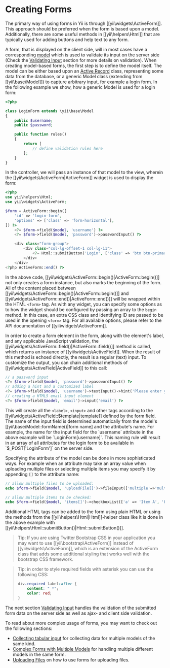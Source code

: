 Creating Forms
==============

The primary way of using forms in Yii is through [[yii\widgets\ActiveForm]]. This approach should be preferred when
the form is based upon a model. Additionally, there are some useful methods in [[yii\helpers\Html]] that are typically
used for adding buttons and help text to any form.

A form, that is displayed on the client side, will in most cases have a corresponding [model](structure-models.md) which is used
to validate its input on the server side (Check the [Validating Input](input-validation.md) section for more details on validation).
When creating model-based forms, the first step is to define the model itself. The model can be either based upon
an [Active Record](db-active-record.md) class, representing some data from the database, or a generic Model class
(extending from [[yii\base\Model]]) to capture arbitrary input, for example a login form.
In the following example we show, how a generic Model is used for a login form:

```php
<?php

class LoginForm extends \yii\base\Model
{
    public $username;
    public $password;

    public function rules()
    {
        return [
            // define validation rules here
        ];
    }
}
```

In the controller, we will pass an instance of that model to the view, wherein the [[yii\widgets\ActiveForm|ActiveForm]]
widget is used to display the form:

```php
<?php
use yii\helpers\Html;
use yii\widgets\ActiveForm;

$form = ActiveForm::begin([
    'id' => 'login-form',
    'options' => ['class' => 'form-horizontal'],
]) ?>
    <?= $form->field($model, 'username') ?>
    <?= $form->field($model, 'password')->passwordInput() ?>

    <div class="form-group">
        <div class="col-lg-offset-1 col-lg-11">
            <?= Html::submitButton('Login', ['class' => 'btn btn-primary']) ?>
        </div>
    </div>
<?php ActiveForm::end() ?>
```

In the above code, [[yii\widgets\ActiveForm::begin()|ActiveForm::begin()]] not only creates a form instance, but also marks the beginning of the form.
All of the content placed between [[yii\widgets\ActiveForm::begin()|ActiveForm::begin()]] and
[[yii\widgets\ActiveForm::end()|ActiveForm::end()]] will be wrapped within the HTML `<form>` tag.
As with any widget, you can specify some options as to how the widget should be configured by passing an array to
the `begin` method. In this case, an extra CSS class and identifying ID are passed to be used in the opening `<form>` tag.
For all available options, please refer to the API documentation of [[yii\widgets\ActiveForm]].

In order to create a form element in the form, along with the element's label, and any applicable JavaScript validation,
the [[yii\widgets\ActiveForm::field()|ActiveForm::field()]] method is called, which returns an instance of [[yii\widgets\ActiveField]].
When the result of this method is echoed directly, the result is a regular (text) input.
To customize the output, you can chain additional methods of [[yii\widgets\ActiveField|ActiveField]] to this call:

```php
// a password input
<?= $form->field($model, 'password')->passwordInput() ?>
// adding a hint and a customized label
<?= $form->field($model, 'username')->textInput()->hint('Please enter your name')->label('Name') ?>
// creating a HTML5 email input element
<?= $form->field($model, 'email')->input('email') ?>
```

This will create all the `<label>`, `<input>` and other tags according to the [[yii\widgets\ActiveField::$template|template]] defined by the form field.
The name of the input field is determined automatically from the model's [[yii\base\Model::formName()|form name] and the attribute's name.
For example, the name for the input field for the `username` attribute in the above example will be `LoginForm[username]`. This naming rule will result in an array
of all attributes for the login form to be available in `$_POST['LoginForm']` on the server side.

Specifying the attribute of the model can be done in more sophisticated ways. For example when an attribute may
take an array value when uploading multiple files or selecting multiple items you may specify it by appending `[]`
to the attribute name:

```php
// allow multiple files to be uploaded:
echo $form->field($model, 'uploadFile[]')->fileInput(['multiple'=>'multiple']);

// allow multiple items to be checked:
echo $form->field($model, 'items[]')->checkboxList(['a' => 'Item A', 'b' => 'Item B', 'c' => 'Item C']);
```

Additional HTML tags can be added to the form using plain HTML or using the methods from the [[yii\helpers\Html|Html]]-helper
class like it is done in the above example with [[yii\helpers\Html::submitButton()|Html::submitButton()]].


> Tip: If you are using Twitter Bootstrap CSS in your application you may want to use
> [[yii\bootstrap\ActiveForm]] instead of [[yii\widgets\ActiveForm]], which is an extension of the
> ActiveForm class that adds some additional styling that works well with the bootstrap CSS framework.


> Tip: in order to style required fields with asterisk you can use the following CSS:
>
> ```css
> div.required label:after {
>     content: " *";
>     color: red;
> }
> ```

The next section [Validating Input](input-validation.md) handles the validation of the submitted form data on the server
side as well as ajax- and client side validation.

To read about more complex usage of forms, you may want to check out the following sections:

- [Collecting tabular input](input-tabular-input.md) for collecting data for multiple models of the same kind.
- [Complex Forms with Multiple Models](input-multiple-models.md) for handling multiple different models in the same form.
- [Uploading Files](input-file-upload) on how to use forms for uploading files.
